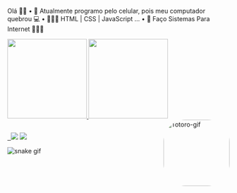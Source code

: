 Olá 👋🏻
• 📱 Atualmente programo pelo celular, pois meu computador quebrou 💻
• 👩🏼‍💻 HTML | CSS | JavaScript ...
• 📖 Faço Sistemas Para Internet 👩🏼‍💻

<div> 
   <a href="https://github.com/tamirisrbarbosa"> 
   <img height="180em" src="https://github-readme-stats.vercel.app/api?username=tamirisrbarbosa&show_icons=true&theme=moltack&include_all_commits=true&count_private=true"/> 
   <img height="180em" src="https://github-readme-stats.vercel.app/api/top-langs/?username=tamirisrbarbosa&layout=compact&langs_count=7&theme=moltack"/> 
   <img align="right" alt="Totoro-gif" height="150" style="border-radius:50px;" src="https://media0.giphy.com/media/arxiLc5EiFhja/giphy.webp?cid=82a1493bgw1mp1j6dlbkzkveiau0cpa73ha3fauk50rboxbx&rid=giphy.webp&ct=g">
 </div>
 
 ##
 
 <div>  
   <a href="https://www.linkedin.com/in/tamirisrodriguesbarbosa" target="_blank"><img src="https://img.shields.io/badge/-LinkedIn-%230077B5?style=for-the-badge&logo=linkedin&logoColor=white" target="_blank"></a>
     <a href = "mailto:irisrbarbosa.contato@gmail.com"><img src="https://img.shields.io/badge/-Gmail-%23333?style=for-the-badge&logo=gmail&logoColor=white" target="_blank"></a>
    
![snake gif](https://github.com/tamirisrbarbosa/tamirisrbarbosa/blob/output/github-contribution-grid-snake.svg)
     </div>
